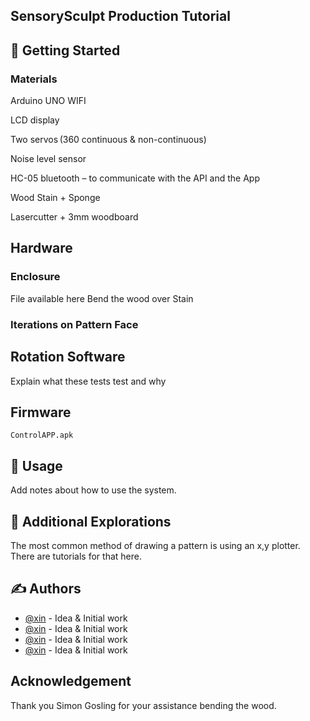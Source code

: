 ## SensorySculpt Production Tutorial 


## 🏁 Getting Started 


### Materials 

Arduino UNO WIFI  

LCD display  

Two servos (360 continuous & non-continuous) 

Noise level sensor 

HC-05 bluetooth – to communicate with the API and the App 

Wood Stain + Sponge 

Lasercutter + 3mm woodboard 

## Hardware

### Enclosure
File available here 
Bend the wood over
Stain 

### Iterations on Pattern Face  

## Rotation Software
Explain what these tests test and why

## Firmware  
```
ControlAPP.apk
```


## 🎈 Usage  
Add notes about how to use the system.

## 🚀 Additional Explorations 
The most common method of drawing a pattern is using an x,y plotter. There are tutorials for that here. 

## ✍️ Authors
- [@xin]() - Idea & Initial work
- [@xin]() - Idea & Initial work
- [@xin]() - Idea & Initial work
- [@xin]() - Idea & Initial work

## Acknowledgement 
Thank you Simon Gosling for your assistance bending the wood. 


